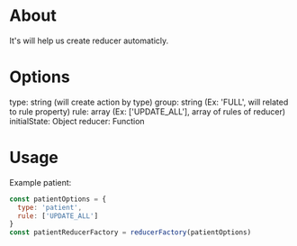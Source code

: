 # About

  It's will help us create reducer automaticly. 

# Options

  type: string (will create action by type)
  group: string (Ex: 'FULL', will related to rule property)
  rule: array (Ex: ['UPDATE_ALL'], array of rules of reducer)
  initialState: Object
  reducer: Function

# Usage

Example patient: 

``` js
const patientOptions = {
  type: 'patient',
  rule: ['UPDATE_ALL']
}
const patientReducerFactory = reducerFactory(patientOptions)
```

